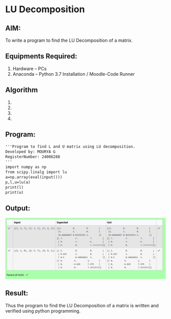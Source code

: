 # LU Decomposition 

## AIM:
To write a program to find the LU Decomposition of a matrix.

## Equipments Required:
1. Hardware – PCs
2. Anaconda – Python 3.7 Installation / Moodle-Code Runner

## Algorithm
1. 
2. 
3. 
4. 

## Program:
~~~
'''Program to find L and U matrix using LU decomposition.
Developed by: MOURYA G
RegisterNumber: 24006288
'''
import numpy as np
from scipy.linalg import lu
a=np.array(eval(input()))
p,l,u=lu(a)
print(l)
print(u)
~~~
## Output:
![Alt text](<Screenshot (5).png>)
## Result:
Thus the program to find the LU Decomposition of a matrix is written and verified using python programming.

